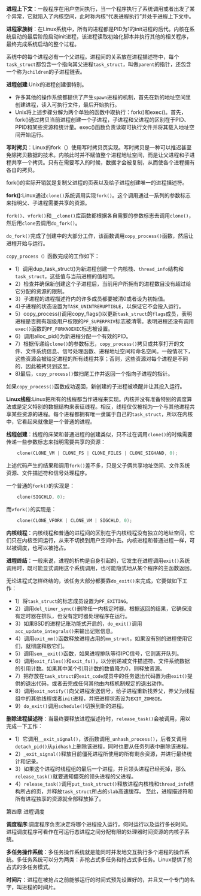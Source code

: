 **进程上下文**：一般程序在用户空间执行，当一个程序执行了系统调用或者出发了某个异常，它就陷入了内核空间，此时称内核“代表进程执行”并处于进程上下文中。

**进程家族树**：在Linux系统中，所有的进程都是PID为1的init进程的后代。内核在系统启动的最后阶段启动init进程，该进程读取初始化脚本并执行其他的相关程序，最终完成系统启动的整个过程。

系统中的每个进程必有一个父进程。进程间的关系放在进程描述符中，每个`task_struct`都包含一个指向其父进程`task_struct`，叫做`parent`的指针，还包含一个称为`children`的子进程链表。

**进程创建**:Unix的进程创建很特别。
 - 许多其他的操作系统都提供了产生`spawn`进程的机制，首先在新的地址空间里创建进程，读入可执行文件，最后开始执行。
 - Unix将上述步骤分解为两个单独的函数中取执行：fork()和exec()。首先，fork()通过拷贝当前进程创建一个子进程，子进程和父进程的区别在于PID、PPID和某些资源和统计量。exec()函数负责读取可执行文件并将其载入地址空间开始运行。

**写时拷贝**：Linux的fork（）使用写时拷贝页实现。写时拷贝是一种可以推迟甚至免除拷贝数据的技术。内核此时并不赋值整个进程地址空间，而是让父进程和子进程共享一个拷贝。只有在需要写入的时候，数据才会被复制，从而使各个进程拥有各自的拷贝。

fork()的实际开销就是复制父进程的页表以及给子进程创建唯一的进程描述符。

**fork()**:Linux通过`clone()`系统调用实现`fork()`。这个调用通过一系列的参数标志来指明父、子进程需要共享的资源。

`fork()`、`vfork()`和`__clone()`库函数都根据各自需要的参数标志去调用`clone()`，然后用`clone`去调用`do_fork()`。

`do_fork()`完成了创建中的大部分工作，该函数调用`copy_process()`函数，然后让进程开始与运行。

`copy_process（）`函数完成的工作如下：
 - 1）调用dup_task_struct()为新进程创建一个内核栈、`thread_info`结构和`task_struct`，这些值与当前进程的值相同。
 - 2）检查并确保新创建这个子进程后，当前用户所拥有的进程数目没有超过给它分配的资源的限制。
 - 3）子进程的进程描述符内的许多成员都要被清0或者设为初始值。
 - 4)子进程的状态设置为`TASK_UNINTRERUPTIBLE`，以保证它不会投入运行。
 - 5）copy_process()调用copy_flags()以更新`task_struct`的`flags`成员，表明进程是否拥有超级用户权限的`PF_SUPERPRIV`标志被清零。表明进程还没有调用`exec()`函数的`PF_FORKNOEXEC`标志被设置。
 - 6）调用alloc_pid()为新进程分配一个有效的PID。
 - 7）根据传递给`clone()`的参数标志，`copy_process()`拷贝或共享打开的文件、文件系统信息、信号处理函数、进程地址空间和命名空间。一般情况下，这些资源会被给定进程的所有线程共享；否则，这些资源对每个进程是不同的，因此被拷贝到这里。
 - 8)最后，`copy_process()`做扫尾工作并返回一个指向子进程的指针。

如果`copy_process()`函数成功返回，新创建的子进程被唤醒并让其投入运行。

**Linux线程**:Linux把所有的线程都当作进程来实现。内核并没有准备特别的调度算法或是定义特别的数据结构来表征线程。相反，线程仅仅被视为一个与其他进程共享某些资源的进程。每个进程都拥有唯一隶属于自己的`task_struct`，所以在内核中，它看起来就像是一个普通的进程。

**线程创建**：线程的床架和普通进程的创建类似，只不过在调用`clone()`的时候需要传递一些参数标志来指明需要共享的资源：
```c
	clone(CLONE_VM | CLONE_FS | CLONE_FILES | CLONE_SIGHAND, 0);
```
上述代码产生的结果和调用`fork()`差不多，只是父子俩共享地址空间、文件系统资源、文件描述符和信号处理程序。

一个普通的`fork()`的实现是：
```c
	clone(SIGCHLD, 0);
```
而`vfork()`的实现是：
```c
	clone(CLONE_VFORK | CLONE_VM | SIGCHLD, 0);
```

**内核线程**：内核线程和普通的进程间的区别在于内核线程没有独立的地址空间，它们只在内核空间运行，从来不切换到用户空间中去。内核进程和普通进程一样，可以被调度，也可以被抢占。

**进程终结**：一般来说，进程的析构是自身引起的，它发生在进程调用`exit()`系统调用时，既可能显式调用这个系统调用，也可能隐式地从某个程序的主函数返回。

无论进程式怎样终结的，该任务大部分都要靠`do_exit()`来完成，它要做如下工作：
 - 1）将`task_struct`的标志成员设置为`PF_EXITING`。
 - 2）调用`del_timer_sync()`删除任一内核定时器。根据返回的结果，它确保没有定时器在排队，也没有定时器处理程序在运行。
 - 3）如果BSD的进程记账功能式开启的，`do_exit()`调用`acc_update_integrals()`来输出记账信息。
 - 4）调用`exit_mm()`函数释放进程占用的`mm_struct`，如果没有别的进程使用它们，就彻底释放它们。
 - 5）调用`sem__exit()`函数，如果进程排队等待IPC信号，它则离开队列。
 - 6）调用`exit_files()`和`exit_fs()`，以分别递减文件描述符、文件系统数据的引用计数。如果其中某个引用计数的数值降为0，则释放资源。
 - 7）把存放在`task_struct`的`exit_code`成员中的任务退出代码置为由`exit()`提供的退出代码，或者去完成任何其他由内核机制规定的退出动作。
 - 8）调用`exit_notify()`向父进程发送信号，给子进程重新找养父，养父为线程组中的其他线程或者`init`进程，并把进程状态设为`EXIT_ZOMBIE`。
 - 9）`do_exit()`调用`schedule()`切换到新的进程。

**删除进程描述符**：当最终要释放进程描述符时，`release_task()`会被调用，用以完成一下工作：
 - 1）它调用`__exit_signal()`，该函数调用`_unhash_process()`，后者又调用`detach_pid()`从`pidhash`上删除该进程，同时也要从任务列表中删除该进程。
 - 2）`_exit_signal()`释放目前僵死进程所使用的所有剩余资源，并进行最终统计和记录。
 - 3）如果这个进程时线程组的最后一个进程，并且领头进程已经死掉，那么`release_task()`就要通知僵死的领头进程的父进程。
 - 4）`release_task()`调用`put_task_struct()`释放进程内核栈和`thread_info`结构所占的页，并释放`task_struct`所占的`slab`高速缓存。
至此，进程描述符和所有进程独享的资源就全部释放掉了。

第四章 进程调度

**调度程序**:调度程序负责决定将哪个进程投入运行，何时运行以及运行多长时间。进程调度程序可看作在可运行态进程之间分配有限的处理器时间资源的内核子系统。

**多任务操作系统**：多任务操作系统就是能同时并发地交互执行多个进程的操作系统。多任务系统可以分为两类：非抢占式多任务和抢占式多任务。Linux提供了抢占式的多任务模式。

**时间片**：进程在被抢占之前能够运行的时间式预先设置好的，并且又一个专门的名字，叫进程的时间片。



